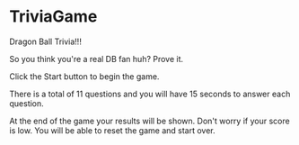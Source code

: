 # TriviaGame

Dragon Ball Trivia!!!

So you think you're a real DB fan huh? Prove it.

Click the Start button to begin the game. 

There is a total of 11 questions and you will have 15 seconds to answer each question.

At the end of the game your results will be shown. Don't worry if your score is low. You will be able to reset the game and start over.